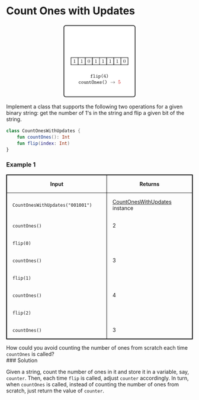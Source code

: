 <style>
.samples th, .samples td {
    border: 1px solid black;
    border-collapse: collapse;
    padding: 15px;
    width: 300px;
    /*max-width: 100%;*/
    /*text-align: center;*/
    /*alignment: center;*/
}

.sample th, .sample td {
    border: 1px solid black;
    padding: 15px;
    width: 300px;
    /*max-width: 100%;*/
    /*text-align: center;*/
    /*alignment: center;*/
}

.sample td {
    border-top: none;
    border-bottom: none;
}

.sample table {
    border-collapse: collapse;
    border: 1px solid black;
}

.logo {
    display: flex;
    justify-content: center;
}

.logo img {
    width: 200px;
    align: center;
}

.code span {
    line-height: 22px;
}
</style>

# Count Ones with Updates

<div class="logo">
    <img src="../../images/count_ones_with_updates_logo.png">
</div>

Implement a class that supports the following two operations
for a given binary string: get the number of 1's in the string
and flip a given bit of the string.

```Kotlin
class CountOnesWithUpdates {
    fun countOnes(): Int
    fun flip(index: Int)
}
```

### Example 1

<div class="sample">

| Input                            | Returns                                                             |
|----------------------------------|---------------------------------------------------------------------|
| `CountOnesWithUpdates("001001")` | [CountOnesWithUpdates](psi_element://CountOnesWithUpdates) instance |
| `countOnes()`                    | 2                                                                   |
| `flip(0)`                        |                                                                     |
| `countOnes()`                    | 3                                                                   |
| `flip(1)`                        |                                                                     |
| `countOnes()`                    | 4                                                                   |
| `flip(2)`                        |                                                                     |
| `countOnes()`                    | 3                                                                   |

</div>

<div class="hint">
How could you avoid 
counting the number of ones from scratch 
each time <code>countOnes</code> is called?
</div>

<div class="hint">
### Solution

Given a string, count the number of ones in it and store it
in a variable, say, `counter`. Then, each time `flip` is called,
adjust `counter` accordingly. In turn, when `countOnes` is called,
instead of counting the number of ones from scratch, just return the
value of `counter`.
</div>
